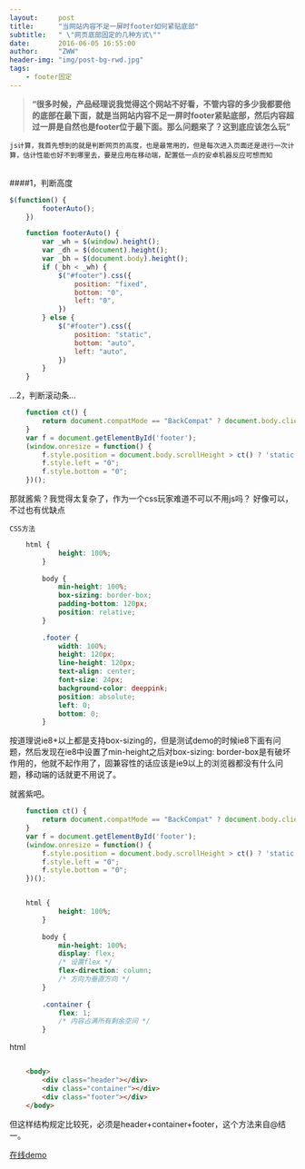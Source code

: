 ```yaml
---
layout:     post
title:      "当网站内容不足一屏时footer如何紧贴底部"
subtitle:   " \"网页底部固定的几种方式\""
date:       2016-06-05 16:55:00
author:     "ZWW"
header-img: "img/post-bg-rwd.jpg"
tags:
    - footer固定
---
```


> **“很多时候，产品经理说我觉得这个网站不好看，不管内容的多少我都要他的底部在最下面，就是当网站内容不足一屏时footer紧贴底部，然后内容超过一屏是自然也是footer位于最下面。那么问题来了？这到底应该怎么玩”**




`js计算，我首先想到的就是判断网页的高度，也是最常用的，但是每次进入页面还是进行一次计算，估计性能也好不到哪里去，要是应用在移动端，配置低一点的安卓机器反应可想而知`



<br>
####1，判断高度

```js
$(function() {
        footerAuto();
    })

    function footerAuto() {
        var _wh = $(window).height();
        var _dh = $(document).height();
        var _bh = $(document.body).height();
        if (_bh < _wh) {
            $("#footer").css({
                position: "fixed",
                bottom: "0",
                left: "0",
            })
        } else {
            $("#footer").css({
                position: "static",
                bottom: "auto",
                left: "auto",
            })
        }
    }
```
...2，判断滚动条...

```js
    function ct() {
        return document.compatMode == "BackCompat" ? document.body.clientHeight : document.documentElement.clientHeight;
    }
    var f = document.getElementById('footer');
    (window.onresize = function() {
        f.style.position = document.body.scrollHeight > ct() ? 'static' : 'fixed';
        f.style.left = "0";
        f.style.bottom = "0";
    })();
```

那就酱紫？我觉得太复杂了，作为一个css玩家难道不可以不用js吗？
好像可以，不过也有优缺点

`CSS方法`

```css
    html {
            height: 100%;
        }
        
        body {
            min-height: 100%;
            box-sizing: border-box;
            padding-bottom: 120px;
            position: relative;
        }
        
        .footer {
            width: 100%;
            height: 120px;
            line-height: 120px;
            text-align: center;
            font-size: 24px;
            background-color: deeppink;
            position: absolute;
            left: 0;
            bottom: 0;
        }
```

按道理说ie8+以上都是支持box-sizing的，但是测试demo的时候ie8下面有问题，然后发现在ie8中设置了min-height之后对box-sizing: border-box是有破坏作用的，他就不起作用了，固兼容性的话应该是ie9以上的浏览器都没有什么问题，移动端的话就更不用说了。

就酱紫吧。

```js
    function ct() {
        return document.compatMode == "BackCompat" ? document.body.clientHeight : document.documentElement.clientHeight;
    }
    var f = document.getElementById('footer');
    (window.onresize = function() {
        f.style.position = document.body.scrollHeight > ct() ? 'static' : 'fixed';
        f.style.left = "0";
        f.style.bottom = "0";
    })();
```
```css

    html {
            height: 100%;
        }
        
        body {
            min-height: 100%;
            display: flex;
            /* 设置flex */
            flex-direction: column;
            /* 方向为垂直方向 */
        }
        
        .container {
            flex: 1;
            /* 内容占满所有剩余空间 */
        }
```
html
```html

    <body>
        <div class="header"></div>
        <div class="container"></div>
        <div class="footer"></div>
    </body>
```

但这样结构规定比较死，必须是header+container+footer，这个方法来自@结一。




<a href="http://www.zhangweiwei.cn/demo/article/footer.html " target="_blank">在线demo</a>






 


